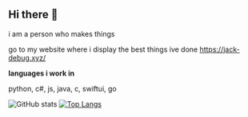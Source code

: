## Hi there 👋
i am a person who makes things

go to my website where i display the best things ive done
https://jack-debug.xyz/

__languages i work in__

python, c#, js, java, c, swiftui, go

![GitHub stats](https://github-readme-stats.vercel.app/api?username=jaevibing&show_icons=true&theme=onedark)
[![Top Langs](https://github-readme-stats.vercel.app/api/top-langs/?username=jaevibing&show_icons=true&theme=onedark&hide=java)](https://github.com/anuraghazra/github-readme-stats)

